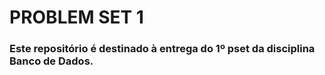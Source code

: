 # PROBLEM SET 1
### Este repositório é destinado à entrega do 1º pset da disciplina Banco de Dados.
